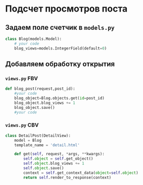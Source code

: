 # Подсчет просмотров поста

## Задаем поле счетчик в `models.py`

```python
class Blog(models.Model):
    # your code
    blog_views=models.IntegerField(default=0)
```

## Добавляем обработку открытия

### `views.py` FBV

```py
def blog_post(request,post_id):
    #your code
    blog_object=Blog.objects.get(id=post_id)
    blog_object.blog_views += 1
    blog_object.save()
    #your code
```

### `views.py` CBV

```py
class DetailPost(DetailView):
    model = Blog
    template_name = 'detail.html'

    def get(self, request, *args, **kwargs):
        self.object = self.get_object()
        self.object.blog_views += 1
        self.object.save()
        context = self.get_context_data(object=self.object)
        return self.render_to_response(context)
```
